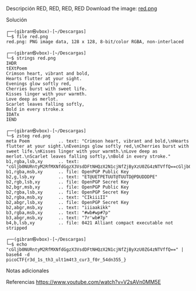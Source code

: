 Descripción
	RED, RED, RED, RED Download the image: [red.png](https://challenge-files.picoctf.net/c_verbal_sleep/831307718b34193b288dde31e557484876fb84978b5818e2627e453a54aa9ba6/red.png)
	
Solución
	
	┌──(gibran㉿vbox)-[~/Descargas]
	└─$ file red.png      
	red.png: PNG image data, 128 x 128, 8-bit/color RGBA, non-interlaced
	                                                                                                                   
	┌──(gibran㉿vbox)-[~/Descargas]
	└─$ strings red.png                         
	IHDR
	tEXtPoem
	Crimson heart, vibrant and bold,
	Hearts flutter at your sight.
	Evenings glow softly red,
	Cherries burst with sweet life.
	Kisses linger with your warmth.
	Love deep as merlot.
	Scarlet leaves falling softly,
	Bold in every stroke.x
	IDATx
	IEND
	                                                                                                                   
	┌──(gibran㉿vbox)-[~/Descargas]
	└─$ zsteg red.png     
	meta Poem           .. text: "Crimson heart, vibrant and bold,\nHearts flutter at your sight.\nEvenings glow softly red,\nCherries burst with sweet life.\nKisses linger with your warmth.\nLove deep as merlot.\nScarlet leaves falling softly,\nBold in every stroke."
	b1,rgba,lsb,xy      .. text: "cGljb0NURntyM2RfMXNfdGgzX3VsdDFtNHQzX2N1cjNfZjByXzU0ZG4zNTVffQ==cGljb0NURntyM2RfMXNfdGgzX3VsdDFtNHQzX2N1cjNfZjByXzU0ZG4zNTVffQ==cGljb0NURntyM2RfMXNfdGgzX3VsdDFtNHQzX2N1cjNfZjByXzU0ZG4zNTVffQ==cGljb0NURntyM2RfMXNfdGgzX3VsdDFtNHQzX2N1cjNfZjByXzU0ZG4zNTVffQ=="
	b1,rgba,msb,xy      .. file: OpenPGP Public Key
	b2,g,lsb,xy         .. text: "ET@UETPETUUT@TUUTD@PDUDDDPE"
	b2,rgb,lsb,xy       .. file: OpenPGP Secret Key
	b2,bgr,msb,xy       .. file: OpenPGP Public Key
	b2,rgba,lsb,xy      .. file: OpenPGP Secret Key
	b2,rgba,msb,xy      .. text: "CIkiiiII"
	b2,abgr,lsb,xy      .. file: OpenPGP Secret Key
	b2,abgr,msb,xy      .. text: "iiiaakikk"
	b3,rgba,msb,xy      .. text: "#wb#wp#7p"
	b3,abgr,msb,xy      .. text: "7r'wb#7p"
	b4,b,lsb,xy         .. file: 0421 Alliant compact executable not stripped
	                                                                                                                   
	┌──(gibran㉿vbox)-[~/Descargas]
	└─$ echo "cGljb0NURntyM2RfMXNfdGgzX3VsdDFtNHQzX2N1cjNfZjByXzU0ZG4zNTVffQ==" | base64 -d           
	picoCTF{r3d_1s_th3_ult1m4t3_cur3_f0r_54dn355_}  
	
Notas adicionales
	
	
Referencias
	https://www.youtube.com/watch?v=V2sAVn0MM5E
	